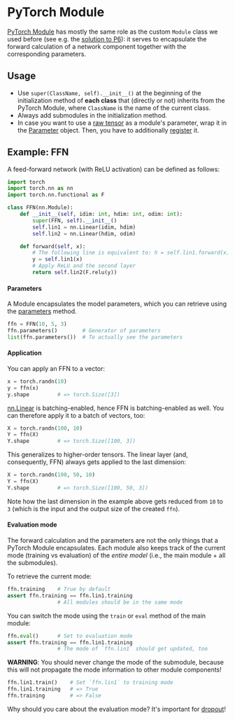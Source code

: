 # PyTorch Module

[PyTorch
Module](https://pytorch.org/docs/stable/nn.html?highlight=module#torch.nn.Module)
has mostly the same role as the custom `Module` class we used before (see e.g.
the [solution to
P6](https://github.com/kawu/hhu-dl-materials/blob/master/solutions/u6/module.py)):
it serves to encapsulate the forward calculation of a network component
together with the corresponding parameters.


## Usage

* Use `super(ClassName, self).__init__()` at the beginning of the
  initialization method of **each class** that (directly or not) inherits from
  the PyTorch Module, where `ClassName` is the name of the current class.
* Always add submodules in the initialization method.
* In case you want to use a [raw
  tensor](https://pytorch.org/docs/stable/tensors.html#torch.Tensor) as a
  module's parameter, wrap it in the
  [Parameter](https://pytorch.org/docs/master/nn.html#torch.nn.Parameter)
  object. Then, you have to additionally
  [register](https://pytorch.org/docs/master/nn.html#torch.nn.Module.register_parameter)
  it.


## Example: FFN

A feed-forward network (with ReLU activation) can be defined as follows:
```python
import torch
import torch.nn as nn
import torch.nn.functional as F

class FFN(nn.Module):
    def __init__(self, idim: int, hdim: int, odim: int):
        super(FFN, self).__init__()
        self.lin1 = nn.Linear(idim, hdim)
        self.lin2 = nn.Linear(hdim, odim)

    def forward(self, x):
        # The following line is equivalent to: h = self.lin1.forward(x)
        y = self.lin1(x)
        # Apply ReLU and the second layer
        return self.lin2(F.relu(y))
```

#### Parameters

A Module encapsulates the model parameters, which you can retrieve using the
[parameters](https://pytorch.org/docs/stable/nn.html?highlight=parameters#torch.nn.Module.parameters)
method.
```python
ffn = FFN(10, 5, 3)
ffn.parameters()        # Generator of parameters
list(ffn.parameters())  # To actually see the parameters
```

#### Application

You can apply an FFN to a vector:
```python
x = torch.randn(10)
y = ffn(x)
y.shape         # => torch.Size([3])
```

[nn.Linear](https://pytorch.org/docs/stable/nn.html#torch.nn.Linear) is
batching-enabled, hence FFN is batching-enabled as well.  You can therefore
apply it to a batch of vectors, too:
```python
X = torch.randn(100, 10)
Y = ffn(X)
Y.shape         # => torch.Size([100, 3])
```

This generalizes to higher-order tensors.  The linear layer (and, consequently,
FFN) always gets applied to the last dimension:
```python
X = torch.randn(100, 50, 10)
Y = ffn(X)
Y.shape         # => torch.Size([100, 50, 3])
```
Note how the last dimension in the example above gets reduced from `10` to `3`
(which is the input and the output size of the created `ffn`).

#### Evaluation mode

The forward calculation and the parameters are not the only things that a
PyTorch Module encapsulates.  Each module also keeps track of the current mode
(training vs evaluation) of the *entire model* (i.e., the main module + all the
submodules).

To retrieve the current mode:
```python
ffn.training    # True by default
assert ffn.training == ffn.lin1.training
                # All modules should be in the same mode
```

You can switch the mode using the `train` or `eval` method of the main module:
```python
ffn.eval()      # Set to evaluation mode
assert ffn.training == ffn.lin1.training
                # The mode of `ffn.lin1` should get updated, too
```

**WARNING**: You should never change the mode of the submodule, because this
will not propagate the mode information to other module components!
```python
ffn.lin1.train()    # Set `ffn.lin1` to training mode
ffn.lin1.training   # => True
ffn.training        # => False
```

Why should you care about the evaluation mode?  It's important for
[dropout](dropout.md)!
